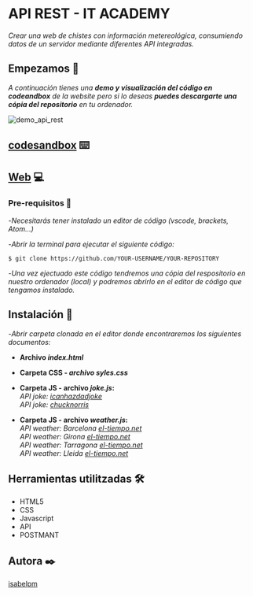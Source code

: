 # API REST - IT ACADEMY

_Crear una web de chistes con información metereológica, consumiendo datos de un servidor mediante diferentes API integradas._

## Empezamos 🚀

_A continuación tienes una **demo y visualización del código en codeandbox** de la website pero si lo deseas **puedes descargarte una cópia del repositorio** en tu ordenador._

![demo_api_rest](https://user-images.githubusercontent.com/67895734/109016342-62e17400-76b6-11eb-977c-ed469984ab65.png)



## [codesandbox](https://codesandbox.io/s/itacademyapirest-2bd09?file=/index.html) ⌨️
## [Web](https://2bd09.csb.app/) 💻

### Pre-requisitos 🔧

-_Necesitarás tener instalado un editor de código (vscode, brackets, Atom...)_

-_Abrir la terminal para ejecutar el siguiente código:_

```
$ git clone https://github.com/YOUR-USERNAME/YOUR-REPOSITORY
```

-_Una vez ejectuado este código tendremos una cópia del respositorio en nuestro ordenador (local) y podremos abrirlo en el editor de código que tengamos instalado._

## Instalación 🔧

-_Abrir carpeta clonada en el editor donde encontraremos los siguientes documentos:_<br>

- **Archivo _index.html_** <br>
- **Carpeta CSS - _archivo syles.css_** <br>

- **Carpeta JS - archivo _joke.js_:** <br>
_API joke: [icanhazdadjoke](https://icanhazdadjoke.com/)_<br>
_API joke: [chucknorris](https://api.chucknorris.io/jokes/random)_<br>

- **Carpeta JS - archivo _weather.js_:** <br>
_API weather: Barcelona [el-tiempo.net](https://www.el-tiempo.net/api/json/v2/provincias/08/municipios/08019)_ <br>
_API weather: Girona [el-tiempo.net](https://www.el-tiempo.net/api/json/v2/provincias/17/municipios/17079)_<br>
_API weather: Tarragona [el-tiempo.net](https://www.el-tiempo.net/api/json/v2/provincias/43/municipios/43148)_<br>
_API weather: Lleida [el-tiempo.net](https://www.el-tiempo.net/api/json/v2/provincias/25/municipios/25120)_<br>


## Herramientas utilitzadas 🛠️

* HTML5
* CSS
* Javascript
* API
* POSTMANT


## Autora ✒️

[isabelpm](https://github.com/isabelpm)


